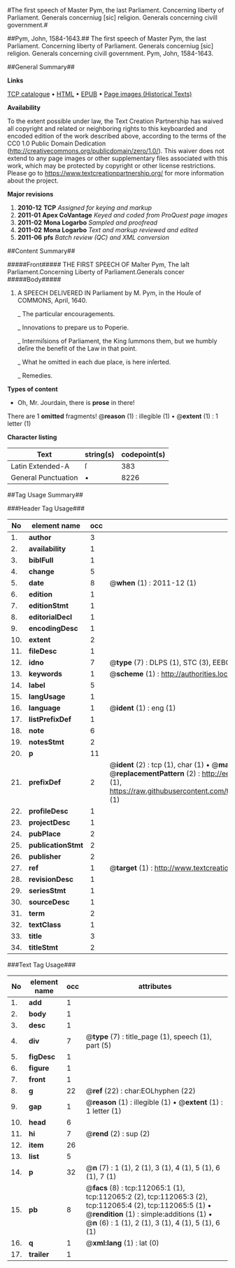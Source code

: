 #The first speech of Master Pym, the last Parliament. Concerning liberty of Parliament. Generals concerniug [sic] religion. Generals concerning civill government.#

##Pym, John, 1584-1643.##
The first speech of Master Pym, the last Parliament. Concerning liberty of Parliament. Generals concerniug [sic] religion. Generals concerning civill government.
Pym, John, 1584-1643.

##General Summary##

**Links**

[TCP catalogue](http://www.ota.ox.ac.uk/tcp/)  • 
[HTML](http://tei.it.ox.ac.uk/tcp/Texts-HTML/free/A91/A91382.html)  • 
[EPUB](http://tei.it.ox.ac.uk/tcp/Texts-EPUB/free/A91/A91382.epub) • 
[Page images (Historical Texts)](https://historicaltexts.jisc.ac.uk/eebo-99859961e)

**Availability**

To the extent possible under law, the Text Creation Partnership has waived all copyright and related or neighboring rights to this keyboarded and encoded edition of the work described above, according to the terms of the CC0 1.0 Public Domain Dedication (http://creativecommons.org/publicdomain/zero/1.0/). This waiver does not extend to any page images or other supplementary files associated with this work, which may be protected by copyright or other license restrictions. Please go to https://www.textcreationpartnership.org/ for more information about the project.

**Major revisions**

1. __2010-12__ __TCP__ *Assigned for keying and markup*
1. __2011-01__ __Apex CoVantage__ *Keyed and coded from ProQuest page images*
1. __2011-02__ __Mona Logarbo__ *Sampled and proofread*
1. __2011-02__ __Mona Logarbo__ *Text and markup reviewed and edited*
1. __2011-06__ __pfs__ *Batch review (QC) and XML conversion*

##Content Summary##

#####Front#####
THE FIRST SPEECH OF Maſter Pym, The laſt Parliament.Concerning
Liberty of Parliament.Generals concer
#####Body#####

1. A SPEECH DELIVERED IN Parliament by M. Pym, in the Houſe of COMMONS, April, 1640.

    _ The particular encouragements.

    _ Innovations to prepare us to Poperie.

    _ Intermiſsions of Parliament, the King ſummons them, but we humbly deſire the benefit of the Law in that point.

    _ What he omitted in each due place, is here inſerted.

    _ Remedies.

**Types of content**

  * Oh, Mr. Jourdain, there is **prose** in there!

There are 1 **omitted** fragments! 
 @__reason__ (1) : illegible (1)  •  @__extent__ (1) : 1 letter (1)

**Character listing**


|Text|string(s)|codepoint(s)|
|---|---|---|
|Latin Extended-A|ſ|383|
|General Punctuation|•|8226|

##Tag Usage Summary##

###Header Tag Usage###

|No|element name|occ|attributes|
|---|---|---|---|
|1.|__author__|3||
|2.|__availability__|1||
|3.|__biblFull__|1||
|4.|__change__|5||
|5.|__date__|8| @__when__ (1) : 2011-12 (1)|
|6.|__edition__|1||
|7.|__editionStmt__|1||
|8.|__editorialDecl__|1||
|9.|__encodingDesc__|1||
|10.|__extent__|2||
|11.|__fileDesc__|1||
|12.|__idno__|7| @__type__ (7) : DLPS (1), STC (3), EEBO-CITATION (1), PROQUEST (1), VID (1)|
|13.|__keywords__|1| @__scheme__ (1) : http://authorities.loc.gov/ (1)|
|14.|__label__|5||
|15.|__langUsage__|1||
|16.|__language__|1| @__ident__ (1) : eng (1)|
|17.|__listPrefixDef__|1||
|18.|__note__|6||
|19.|__notesStmt__|2||
|20.|__p__|11||
|21.|__prefixDef__|2| @__ident__ (2) : tcp (1), char (1)  •  @__matchPattern__ (2) : ([0-9\-]+):([0-9IVX]+) (1), (.+) (1)  •  @__replacementPattern__ (2) : http://eebo.chadwyck.com/downloadtiff?vid=$1&page=$2 (1), https://raw.githubusercontent.com/textcreationpartnership/Texts/master/tcpchars.xml#$1 (1)|
|22.|__profileDesc__|1||
|23.|__projectDesc__|1||
|24.|__pubPlace__|2||
|25.|__publicationStmt__|2||
|26.|__publisher__|2||
|27.|__ref__|1| @__target__ (1) : http://www.textcreationpartnership.org/docs/. (1)|
|28.|__revisionDesc__|1||
|29.|__seriesStmt__|1||
|30.|__sourceDesc__|1||
|31.|__term__|2||
|32.|__textClass__|1||
|33.|__title__|3||
|34.|__titleStmt__|2||


###Text Tag Usage###

|No|element name|occ|attributes|
|---|---|---|---|
|1.|__add__|1||
|2.|__body__|1||
|3.|__desc__|1||
|4.|__div__|7| @__type__ (7) : title_page (1), speech (1), part (5)|
|5.|__figDesc__|1||
|6.|__figure__|1||
|7.|__front__|1||
|8.|__g__|22| @__ref__ (22) : char:EOLhyphen (22)|
|9.|__gap__|1| @__reason__ (1) : illegible (1)  •  @__extent__ (1) : 1 letter (1)|
|10.|__head__|6||
|11.|__hi__|7| @__rend__ (2) : sup (2)|
|12.|__item__|26||
|13.|__list__|5||
|14.|__p__|32| @__n__ (7) : 1 (1), 2 (1), 3 (1), 4 (1), 5 (1), 6 (1), 7 (1)|
|15.|__pb__|8| @__facs__ (8) : tcp:112065:1 (1), tcp:112065:2 (2), tcp:112065:3 (2), tcp:112065:4 (2), tcp:112065:5 (1)  •  @__rendition__ (1) : simple:additions (1)  •  @__n__ (6) : 1 (1), 2 (1), 3 (1), 4 (1), 5 (1), 6 (1)|
|16.|__q__|1| @__xml:lang__ (1) : lat (0)|
|17.|__trailer__|1||
